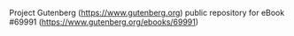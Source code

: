 Project Gutenberg (https://www.gutenberg.org) public repository for
eBook #69991 (https://www.gutenberg.org/ebooks/69991)
